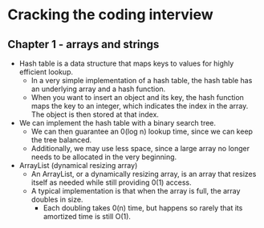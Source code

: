 # Cracking the coding interview

## Chapter 1 - arrays and strings

* Hash table is a data structure that maps keys to values for highly efficient lookup.
  * In a very simple implementation of a hash table, the hash table has an underlying array and a hash function.
  * When you want to insert an object and its key, the hash function maps the key to an integer, which indicates the index in the array. The object is then stored at that index.
* We can implement the hash table with a binary search tree.
  * We can then guarantee an 0(log n) lookup time, since we can keep the tree balanced.
  * Additionally, we may use less space, since a large array no longer needs to be allocated in the very beginning.
* ArrayList (dynamical resizing array)
  * An ArrayList, or a dynamically resizing array, is an array that resizes itself as needed while still providing 0(1) access.
  * A typical implementation is that when the array is full, the array doubles in size.
    * Each doubling takes 0(n) time, but happens so rarely that its amortized time is still O(1).
